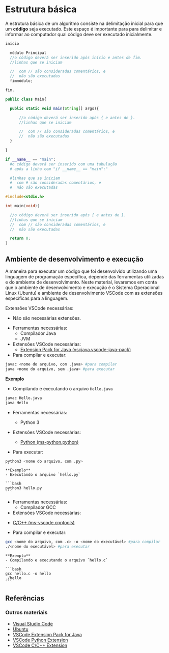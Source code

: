 # Estrutura básica

A estrutura básica de um algoritmo consiste na delimitação inicial para que um **código** seja executado. Este espaço é importante para para delimitar e informar ao computador qual código deve ser executado inicialmente.

<!-- marp --- -->

<Tabs groupId='language'>
  <TabItem value="pseudocodigo" label="Pseudocódigo" default>

  ```c
  início

    módulo Principal
    //o código deverá ser inserido após início e antes de fim.
    //linhas que se iniciam 
  
    //  com // são consideradas comentários, e 
    //  não são executadas
    fimmódulo;

  fim.
  ```

  </TabItem>
  <TabItem value="java" label="Java">

  ```javascript
  public class Main{

    public static void main(String[] args){

        //o código deverá ser inserido após { e antes de }.
        //linhas que se iniciam 

        //  com // são consideradas comentários, e 
        //  não são executadas
    }

  }
  ```

  </TabItem>
  <TabItem value="python" label="Python">

  ```python
  if __name__ == "main":
    #o código deverá ser inserido com uma tabulação
    # após a linha com "if __name__ == "main":"

    #linhas que se iniciam 
    #  com # são consideradas comentários, e 
    #  não são executadas
  ```

  </TabItem>
  <TabItem value="c" label="C">

  ```c
  #include<stdio.h>
  
  int main(void){

    //o código deverá ser inserido após { e antes de }.
    //linhas que se iniciam 
    //  com // são consideradas comentários, e 
    //  não são executadas

    return 0;
  }
  ```

  </TabItem>
</Tabs>

## Ambiente de desenvolvimento e execução

A maneira para executar um código que foi desenvolvido utilizando uma linguagem de programação específica, depende das ferramentas utilizadas e do ambiente de desenvolvimento. Neste material, levaremos em conta que o ambiente de desenvolvimento e execução é o Sistema Operacional Linux (Ubuntu) e ambiente de desenvolvimento VSCode com as extensões específicas para a linguagem.

<!-- marp --- -->

<Tabs groupId='language'>
  <TabItem value="pseudocodigo" label="Pseudocódigo" default>

  Extensões VSCode necessárias:
  <ul>
    <li><a>Não são necessárias extensões.</a></li>
  </ul>


  </TabItem>
  <TabItem value="java" label="Java">

  - Ferramentas necessárias:
    - Compilador Java
    - JVM
  - Extensões VSCode necessárias:
    - [Extension Pack for Java (vscjava.vscode-java-pack)](https://marketplace.visualstudio.com/items?itemName=vscjava.vscode-java-pack)
  - Para compilar e executar:

  ```bash
  javac <nome do arquivo, com .java> #para compilar
  java <nome do arquivo, sem .java> #para executar
  ```


**Exemplo**

- Compilando e executando o arquivo `Hello.java`

```bash
javac Hello.java
java Hello
```



  </TabItem>
  <TabItem value="python" label="Python">

  - Ferramentas necessárias:
    - Python 3
  - Extensões VSCode necessárias:
    - [Python (ms-python.python)](https://marketplace.visualstudio.com/items?itemName=ms-python.python)

  - Para executar:

  ```bash
  python3 <nome do arquivo, com .py>
  ```

    **Exemplo**
    - Executando o arquivo `hello.py`  
    
    ```bash
    python3 hello.py
    ```




  </TabItem>

  <TabItem value="c" label="C">

  - Ferramentas necessárias:
    - Compilador GCC
  - Extensões VSCode necessárias:
  <ul>
    <li><a href="https://marketplace.visualstudio.com/items?itemName=ms-vscode.cpptools">C/C++ (ms-vscode.cpptools)</a></li>
  </ul>

  - Para compilar e executar:

  ```bash
  gcc <nome do arquivo, com .c> -o <nome do executável> #para compilar
  ./<nome do executável> #para executar
  ```

    **Exemplo**
    - Compilando e executando o arquivo `hello.c`  
    
    ```bash
    gcc hello.c -o hello
    ./hello
    ```


  </TabItem>

</Tabs>

## Referências

### Outros materiais
- [Visual Studio Code](https://code.visualstudio.com)
- [Ubuntu](https://ubuntu.com/download)
- [VSCode Extension Pack for Java](https://marketplace.visualstudio.com/items?itemName=vscjava.vscode-java-pack)
- [VSCode Python Extension](https://marketplace.visualstudio.com/items?itemName=ms-python.python)
- [VSCode C/C++ Extension](https://marketplace.visualstudio.com/items?itemName=ms-vscode.cpptools)

